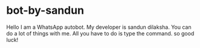 # bot-by-sandun
Hello I am a WhatsApp autobot.  My developer is sandun dilaksha.  You can do a lot of things with me.  All you have to do is type the command.  so good luck!
